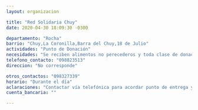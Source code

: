 ```yaml
---
layout: organizacion

title: "Red Solidaria Chuy"
date: 2020-04-30 18:09:30 -0300

departamento: "Rocha"
barrio: "Chuy,La Coronilla,Barra del Chuy,18 de Julio"
actividades: "Punto de Donación"
necesidades: "Se reciben alimentos no perecederos y toda clase de donaciones"
telefono_contacto: "098823513"
direccion: "No corresponde"

otros_contactos: "098327339"
horario: "Durante el día"
aclaraciones: "Contactar vía telefónica para acordar punto de entrega y solicitud de apoyo"
cuenta_bancaria: ""

---
```

